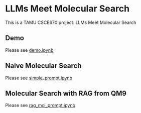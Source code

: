 # LLMs Meet Molecular Search
This is a TAMU CSCE670 project: LLMs Meet Molecular Search

## Demo
Please see [demo.ipynb](demo.ipynb)

## Naive Molecular Search
Please see [simple_prompt.ipynb](simple_prompt.ipynb)

## Molecular Search with RAG from QM9
Please see [rag_mol_prompt.ipynb](rag_mol_prompt.ipynb)
